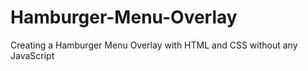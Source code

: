 # Hamburger-Menu-Overlay

Creating a Hamburger Menu Overlay with HTML and CSS without any JavaScript

